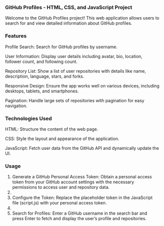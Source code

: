 ### GitHub Profiles - HTML, CSS, and JavaScript Project
Welcome to the GitHub Profiles project! This web application allows users to search for and view detailed information about GitHub profiles.

### Features
Profile Search: Search for GitHub profiles by username.

User Information: Display user details including avatar, bio, location, follower count, and following count.

Repository List: Show a list of user repositories with details like name, description, language, stars, and forks.

Responsive Design: Ensure the app works well on various devices, including desktops, tablets, and smartphones.

Pagination: Handle large sets of repositories with pagination for easy navigation.

### Technologies Used
HTML: Structure the content of the web page.

CSS: Style the layout and appearance of the application.

JavaScript: Fetch user data from the GitHub API and dynamically update the UI.


### Usage
1. Generate a GitHub Personal Access Token: Obtain a personal access token from your GitHub account settings with the necessary permissions to access user and repository data.
2. 
3. Configure the Token: Replace the placeholder token in the JavaScript file (script.js) with your personal access token.
4. 
5. Search for Profiles: Enter a GitHub username in the search bar and press Enter to fetch and display the user’s profile and repositories.
